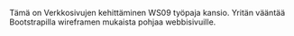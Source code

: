 Tämä on Verkkosivujen kehittäminen WS09 työpaja kansio. Yritän vääntää Bootstrapilla wireframen mukaista pohjaa webbisivuille.